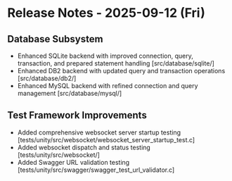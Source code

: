 # Release Notes - 2025-09-12 (Fri)

## Database Subsystem

- Enhanced SQLite backend with improved connection, query, transaction, and prepared statement handling [src/database/sqlite/]
- Enhanced DB2 backend with updated query and transaction operations [src/database/db2/]
- Enhanced MySQL backend with refined connection and query management [src/database/mysql/]

## Test Framework Improvements

- Added comprehensive websocket server startup testing [tests/unity/src/websocket/websocket_server_startup_test.c]
- Added websocket dispatch and status testing [tests/unity/src/websocket/]
- Added Swagger URL validation testing [tests/unity/src/swagger/swagger_test_url_validator.c]
